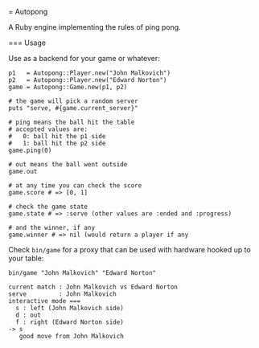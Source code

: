 = Autopong

A Ruby engine implementing the rules of ping pong.

=== Usage

Use as a backend for your game or whatever:

```
p1   = Autopong::Player.new("John Malkovich")
p2   = Autopong::Player.new("Edward Norton")
game = Autopong::Game.new(p1, p2)

# the game will pick a random server
puts "serve, #{game.current_server}"

# ping means the ball hit the table
# accepted values are:
#   0: ball hit the p1 side
#   1: ball hit the p2 side
game.ping(0)

# out means the ball went outside
game.out

# at any time you can check the score
game.score # => [0, 1]

# check the game state
game.state # => :serve (other values are :ended and :progress)

# and the winner, if any
game.winner # => nil (would return a player if any
```

Check `bin/game` for a proxy that can be used with hardware hooked up to your table:

```
bin/game "John Malkovich" "Edward Norton"

current match : John Malkovich vs Edward Norton
serve         : John Malkovich
interactive mode ===
  s : left (John Malkovich side)
  d : out
  f : right (Edward Norton side)
-> s
   good move from John Malkovich
```
